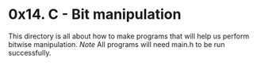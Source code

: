 # 0x14. C - Bit manipulation

This directory is all about how to make programs that will help us perform bitwise manipulation.
*Note* All programs will need main.h to be run successfully.

